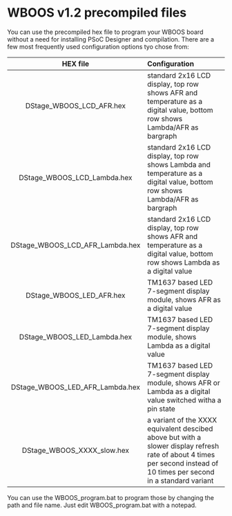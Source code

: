 # WBOOS v1.2 precompiled files
You can use the precompiled hex file to program your WBOOS board without a need for installing PSoC Designer and compilation. There are a few most frequently used configuration options tyo chose from:

| HEX file | Configuration |
| :---: | :--- |
| DStage_WBOOS_LCD_AFR.hex | standard 2x16 LCD display, top row shows AFR and temperature as a digital value, bottom row shows Lambda/AFR as bargraph |
| DStage_WBOOS_LCD_Lambda.hex | standard 2x16 LCD display, top row shows Lambda and temperature as a digital value, bottom row shows Lambda/AFR as bargraph |
| DStage_WBOOS_LCD_AFR_Lambda.hex | standard 2x16 LCD display, top row shows AFR and temperature as a digital value, bottom row shows Lambda as a digital value |
| DStage_WBOOS_LED_AFR.hex | TM1637 based LED 7-segment display module, shows AFR as a digital value |
| DStage_WBOOS_LED_Lambda.hex | TM1637 based LED 7-segment display module, shows Lambda as a digital value |
| DStage_WBOOS_LED_AFR_Lambda.hex | TM1637 based LED 7-segment display module, shows AFR or Lambda as a digital value switched witha a pin state |
| DStage_WBOOS_XXXX_slow.hex | a variant of the XXXX equivalent descibed above but with a slower display refresh rate of about 4 times per second instead of 10 times per second in a standard variant |

You can use the WBOOS_program.bat to program those by changing the path and file name. Just edit WBOOS_program.bat with a notepad.